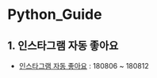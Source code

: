 # Python_Guide

## 1. 인스타그램 자동 좋아요

- [인스타그램 자동 좋아요](https://github.com/zzsza/python-simple-application/tree/master/01-instagram-auto-like) : 180806 ~ 180812

